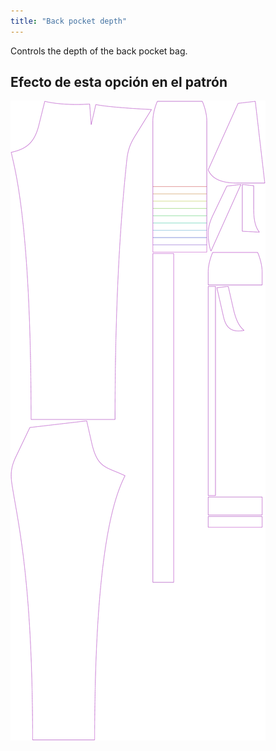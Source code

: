 ```yaml
---
title: "Back pocket depth"
---
```


Controls the depth of the back pocket bag.

## Efecto de esta opción en el patrón

![This image shows the effect of this option by superimposing several variants that have a different value for this option](charlie_backpocketdepth_sample.svg "Effect of this option on the pattern")
